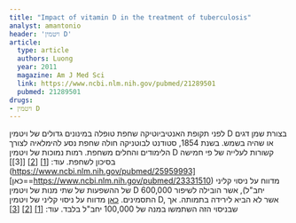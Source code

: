 ```yaml
---
title: "Impact of vitamin D in the treatment of tuberculosis"
analyst: amantonio
header: 'ויטמין D'
article:
  type: article
  authors: Luong
  year: 2011
  magazine: Am J Med Sci
  link: https://www.ncbi.nlm.nih.gov/pubmed/21289501
  pubmed: 21289501
drugs:
- ויטמין D
---
```


לפני תקופת האנטיביוטיקה שחפת טופלה במינונים גדולים של ויטמין D בצורת שמן דגים או שהיה בשמש. בשנת 1854, סטודנט לבוטניקה חולה שחפת נסע להימלאיה לצורך הלימודים והחלים משחפת. רמות נמוכות של ויטמין D קשורות לעלייה של פי חמישה בסיכון לשחפת. עוד: [[1]](https://www.ncbi.nlm.nih.gov/pubmed/18245055) [[2]](https://www.ncbi.nlm.nih.gov/pubmed/24332595) [[3]](https://www.ncbi.nlm.nih.gov/pubmed/25959993]
[כאן==https://www.ncbi.nlm.nih.gov/pubmed/23331510) מדווח על ניסוי קליני של ההשפעות של שתי מנות של ויטמין D 600,000 יחב"ל), אשר הובילה לשיפור התסמינים.
[כאן](https://www.ncbi.nlm.nih.gov/pubmed/19179490) מדווח על ניסוי קליני של ויטמין D, אשר לא הביא לירידה בתמותה. אך שבניסוי הזה השתמשו במנה של 100,000 יחב"ל בלבד. עוד: [[1]](https://www.ncbi.nlm.nih.gov/pubmed/22760564) [[2]](https://www.ncbi.nlm.nih.gov/pubmed/16479024) [[3]](https://www.sciencedirect.com/science/article/pii/S0422763816300310)
